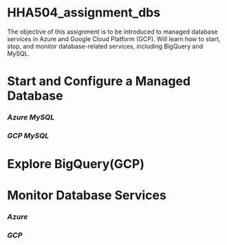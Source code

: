 # HHA504_assignment_dbs
The objective of this assignment is to be introduced to managed database services in Azure and Google Cloud Platform (GCP). Will learn how to start, stop, and monitor database-related services, including BigQuery and MySQL.
# Start and Configure a Managed Database
### *Azure MySQL*

### *GCP MySQL*

# Explore BigQuery(GCP)

# Monitor Database Services
### *Azure*

### *GCP*
